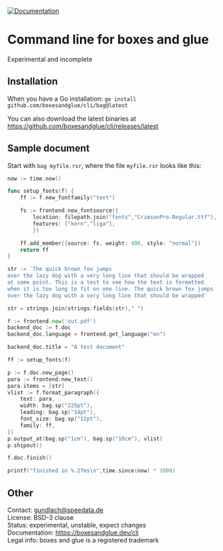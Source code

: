 [![Documentation](https://img.shields.io/badge/doc-documentation-73FA79)](https://boxesandglue.dev/cli)


# Command line for boxes and glue

Experimental and incomplete

## Installation

When you have a Go installation: `go install github.com/boxesandglue/cli/bag@latest`

You can also download the latest binaries at https://github.com/boxesandglue/cli/releases/latest

## Sample document

Start with `bag myfile.rsr`, where the file `myfile.rsr` looks like this:

```go
now := time.now()

func setup_fonts(f) {
    ff := f.new_fontfamily("text")

    fs := frontend.new_fontsource({
        location: filepath.join("fonts","CrimsonPro-Regular.ttf"),
        features: ["kern","liga"],
        })

    ff.add_member({source: fs, weight: 400, style: "normal"})
    return ff
}

str := `The quick brown fox jumps
over the lazy dog with a very long line that should be wrapped
at some point. This is a test to see how the text is formatted
when it is too long to fit on one line. The quick brown fox jumps
over the lazy dog with a very long line that should be wrapped`

str = strings.join(strings.fields(str)," ")

f := frontend.new('out.pdf')
backend_doc := f.doc
backend_doc.language = frontend.get_language("en")

backend_doc.title = "A test document"

ff := setup_fonts(f)

p := f.doc.new_page()
para := frontend.new_text()
para.items = [str]
vlist := f.format_paragraph({
	text: para,
	width: bag.sp("225pt"),
	leading: bag.sp("14pt"),
	font_size: bag.sp("12pt"),
	family: ff,
})
p.output_at(bag.sp("1cm"), bag.sp("10cm"), vlist)
p.shipout()

f.doc.finish()

printf("finished in %.2fms\n",time.since(now) * 1000)
```

## Other

Contact: gundlach@speedata.de<br>
License: BSD-3 clause<br>
Status: experimental, unstable, expect changes<br>
Documentation: <https://boxesandglue.dev/cli><br>
Legal info: boxes and glue is a registered trademark
